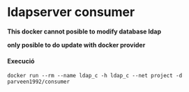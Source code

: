 # ldapserver consumer


**This docker cannot posible to modify database ldap**

**only posible to do update with docker provider**


#### Execució


```
docker run --rm --name ldap_c -h ldap_c --net project -d  parveen1992/consumer

```
